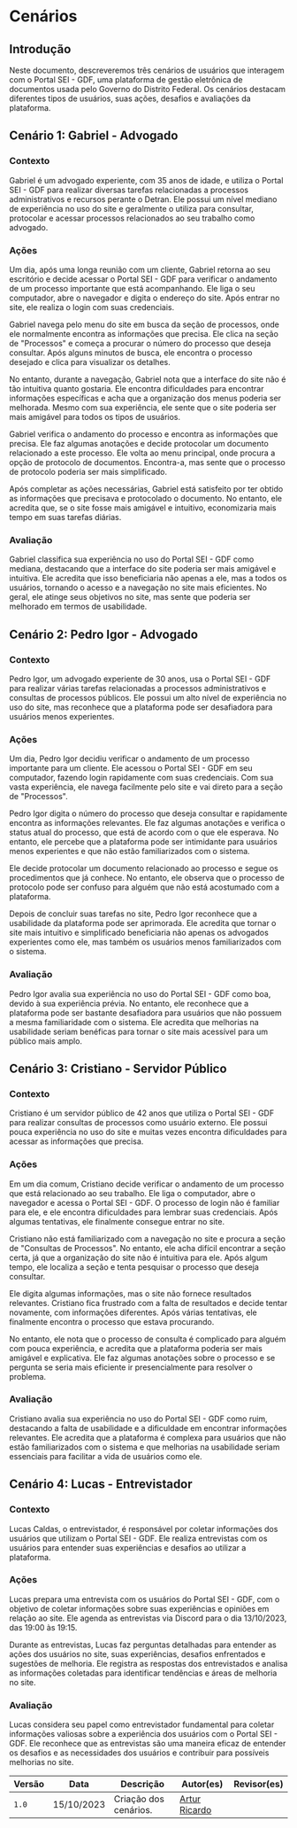 # Cenários

## Introdução

Neste documento, descreveremos três cenários de usuários que interagem com o Portal SEI - GDF, uma plataforma de gestão eletrônica de documentos usada pelo Governo do Distrito Federal. Os cenários destacam diferentes tipos de usuários, suas ações, desafios e avaliações da plataforma.

## Cenário 1: Gabriel - Advogado

### Contexto
Gabriel é um advogado experiente, com 35 anos de idade, e utiliza o Portal SEI - GDF para realizar diversas tarefas relacionadas a processos administrativos e recursos perante o Detran. Ele possui um nível mediano de experiência no uso do site e geralmente o utiliza para consultar, protocolar e acessar processos relacionados ao seu trabalho como advogado.

### Ações
Um dia, após uma longa reunião com um cliente, Gabriel retorna ao seu escritório e decide acessar o Portal SEI - GDF para verificar o andamento de um processo importante que está acompanhando. Ele liga o seu computador, abre o navegador e digita o endereço do site. Após entrar no site, ele realiza o login com suas credenciais.

Gabriel navega pelo menu do site em busca da seção de processos, onde ele normalmente encontra as informações que precisa. Ele clica na seção de "Processos" e começa a procurar o número do processo que deseja consultar. Após alguns minutos de busca, ele encontra o processo desejado e clica para visualizar os detalhes.

No entanto, durante a navegação, Gabriel nota que a interface do site não é tão intuitiva quanto gostaria. Ele encontra dificuldades para encontrar informações específicas e acha que a organização dos menus poderia ser melhorada. Mesmo com sua experiência, ele sente que o site poderia ser mais amigável para todos os tipos de usuários.

Gabriel verifica o andamento do processo e encontra as informações que precisa. Ele faz algumas anotações e decide protocolar um documento relacionado a este processo. Ele volta ao menu principal, onde procura a opção de protocolo de documentos. Encontra-a, mas sente que o processo de protocolo poderia ser mais simplificado.

Após completar as ações necessárias, Gabriel está satisfeito por ter obtido as informações que precisava e protocolado o documento. No entanto, ele acredita que, se o site fosse mais amigável e intuitivo, economizaria mais tempo em suas tarefas diárias.

### Avaliação
Gabriel classifica sua experiência no uso do Portal SEI - GDF como mediana, destacando que a interface do site poderia ser mais amigável e intuitiva. Ele acredita que isso beneficiaria não apenas a ele, mas a todos os usuários, tornando o acesso e a navegação no site mais eficientes. No geral, ele atinge seus objetivos no site, mas sente que poderia ser melhorado em termos de usabilidade.

## Cenário 2: Pedro Igor - Advogado

### Contexto

Pedro Igor, um advogado experiente de 30 anos, usa o Portal SEI - GDF para realizar várias tarefas relacionadas a processos administrativos e consultas de processos públicos. Ele possui um alto nível de experiência no uso do site, mas reconhece que a plataforma pode ser desafiadora para usuários menos experientes.

### Ações

Um dia, Pedro Igor decidiu verificar o andamento de um processo importante para um cliente. Ele acessou o Portal SEI - GDF em seu computador, fazendo login rapidamente com suas credenciais. Com sua vasta experiência, ele navega facilmente pelo site e vai direto para a seção de "Processos".

Pedro Igor digita o número do processo que deseja consultar e rapidamente encontra as informações relevantes. Ele faz algumas anotações e verifica o status atual do processo, que está de acordo com o que ele esperava. No entanto, ele percebe que a plataforma pode ser intimidante para usuários menos experientes e que não estão familiarizados com o sistema.

Ele decide protocolar um documento relacionado ao processo e segue os procedimentos que já conhece. No entanto, ele observa que o processo de protocolo pode ser confuso para alguém que não está acostumado com a plataforma.

Depois de concluir suas tarefas no site, Pedro Igor reconhece que a usabilidade da plataforma pode ser aprimorada. Ele acredita que tornar o site mais intuitivo e simplificado beneficiaria não apenas os advogados experientes como ele, mas também os usuários menos familiarizados com o sistema.

### Avaliação

Pedro Igor avalia sua experiência no uso do Portal SEI - GDF como boa, devido à sua experiência prévia. No entanto, ele reconhece que a plataforma pode ser bastante desafiadora para usuários que não possuem a mesma familiaridade com o sistema. Ele acredita que melhorias na usabilidade seriam benéficas para tornar o site mais acessível para um público mais amplo.

## Cenário 3: Cristiano - Servidor Público

### Contexto

Cristiano é um servidor público de 42 anos que utiliza o Portal SEI - GDF para realizar consultas de processos como usuário externo. Ele possui pouca experiência no uso do site e muitas vezes encontra dificuldades para acessar as informações que precisa.

### Ações

Em um dia comum, Cristiano decide verificar o andamento de um processo que está relacionado ao seu trabalho. Ele liga o computador, abre o navegador e acessa o Portal SEI - GDF. O processo de login não é familiar para ele, e ele encontra dificuldades para lembrar suas credenciais. Após algumas tentativas, ele finalmente consegue entrar no site.

Cristiano não está familiarizado com a navegação no site e procura a seção de "Consultas de Processos". No entanto, ele acha difícil encontrar a seção certa, já que a organização do site não é intuitiva para ele. Após algum tempo, ele localiza a seção e tenta pesquisar o processo que deseja consultar.

Ele digita algumas informações, mas o site não fornece resultados relevantes. Cristiano fica frustrado com a falta de resultados e decide tentar novamente, com informações diferentes. Após várias tentativas, ele finalmente encontra o processo que estava procurando.

No entanto, ele nota que o processo de consulta é complicado para alguém com pouca experiência, e acredita que a plataforma poderia ser mais amigável e explicativa. Ele faz algumas anotações sobre o processo e se pergunta se seria mais eficiente ir presencialmente para resolver o problema.

### Avaliação

Cristiano avalia sua experiência no uso do Portal SEI - GDF como ruim, destacando a falta de usabilidade e a dificuldade em encontrar informações relevantes. Ele acredita que a plataforma é complexa para usuários que não estão familiarizados com o sistema e que melhorias na usabilidade seriam essenciais para facilitar a vida de usuários como ele.

## Cenário 4: Lucas - Entrevistador

### Contexto
Lucas Caldas, o entrevistador, é responsável por coletar informações dos usuários que utilizam o Portal SEI - GDF. Ele realiza entrevistas com os usuários para entender suas experiências e desafios ao utilizar a plataforma.

### Ações
Lucas prepara uma entrevista com os usuários do Portal SEI - GDF, com o objetivo de coletar informações sobre suas experiências e opiniões em relação ao site. Ele agenda as entrevistas via Discord para o dia 13/10/2023, das 19:00 às 19:15.

Durante as entrevistas, Lucas faz perguntas detalhadas para entender as ações dos usuários no site, suas experiências, desafios enfrentados e sugestões de melhoria. Ele registra as respostas dos entrevistados e analisa as informações coletadas para identificar tendências e áreas de melhoria no site.

### Avaliação
Lucas considera seu papel como entrevistador fundamental para coletar informações valiosas sobre a experiência dos usuários com o Portal SEI - GDF. Ele reconhece que as entrevistas são uma maneira eficaz de entender os desafios e as necessidades dos usuários e contribuir para possíveis melhorias no site.


| Versão | Data       | Descrição              | Autor(es)                                           | Revisor(es) |
| ------ | ---------- | ---------------------- | --------------------------------------------------- | ----------- |
| `1.0`  | 15/10/2023 | Criação dos cenários.  | [Artur Ricardo](https://github.com/algorithmorphic) ||
